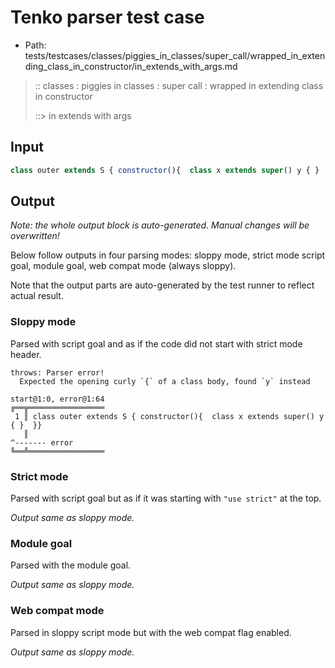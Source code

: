 # Tenko parser test case

- Path: tests/testcases/classes/piggies_in_classes/super_call/wrapped_in_extending_class_in_constructor/in_extends_with_args.md

> :: classes : piggies in classes : super call : wrapped in extending class in constructor
>
> ::> in extends with args

## Input

`````js
class outer extends S { constructor(){  class x extends super() y { }  }}
`````

## Output

_Note: the whole output block is auto-generated. Manual changes will be overwritten!_

Below follow outputs in four parsing modes: sloppy mode, strict mode script goal, module goal, web compat mode (always sloppy).

Note that the output parts are auto-generated by the test runner to reflect actual result.

### Sloppy mode

Parsed with script goal and as if the code did not start with strict mode header.

`````
throws: Parser error!
  Expected the opening curly `{` of a class body, found `y` instead

start@1:0, error@1:64
╔══╦═════════════════
 1 ║ class outer extends S { constructor(){  class x extends super() y { }  }}
   ║                                                                 ^------- error
╚══╩═════════════════

`````

### Strict mode

Parsed with script goal but as if it was starting with `"use strict"` at the top.

_Output same as sloppy mode._

### Module goal

Parsed with the module goal.

_Output same as sloppy mode._

### Web compat mode

Parsed in sloppy script mode but with the web compat flag enabled.

_Output same as sloppy mode._
